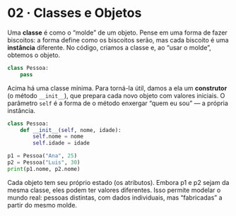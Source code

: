 # 02 · Classes e Objetos

Uma **classe** é como o “molde” de um objeto. Pense em uma forma de fazer biscoitos: a forma define como os biscoitos serão,
mas cada biscoito é uma **instância** diferente. No código, criamos a classe e, ao “usar o molde”, obtemos o objeto.

```python
class Pessoa:
    pass
```

Acima há uma classe mínima. Para torná-la útil, damos a ela um **construtor** (o método `__init__`), que prepara cada novo objeto
com valores iniciais. O parâmetro `self` é a forma de o método enxergar “quem eu sou” — a própria instância.

```python
class Pessoa:
    def __init__(self, nome, idade):
        self.nome = nome
        self.idade = idade

p1 = Pessoa("Ana", 25)
p2 = Pessoa("Luis", 30)
print(p1.nome, p2.nome)
```

Cada objeto tem seu próprio estado (os atributos). Embora p1 e p2 sejam da mesma classe, eles podem ter valores diferentes.
Isso permite modelar o mundo real: pessoas distintas, com dados individuais, mas “fabricadas” a partir do mesmo molde.
